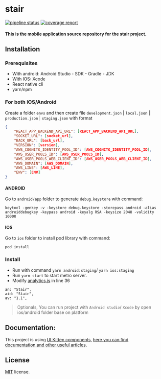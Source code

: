 # stair

[![pipeline status](https://gitlab.com/ConnectivCorporation/contract/stair-lab/stair-app/badges/develop/pipeline.svg)](https://gitlab.com/ConnectivCorporation/contract/stair-lab/stair-app/commits/develop)
[![coverage report](https://gitlab.com/ConnectivCorporation/contract/stair-lab/stair-app/badges/develop/coverage.svg)](https://gitlab.com/ConnectivCorporation/contract/stair-lab/stair-app/commits/develop)

#### This is the mobile application source repository for the stair project.

## Installation

### Prerequisites

- With android: Android Studio - SDK - Gradle - JDK
- With IOS: Xcode
- React native cli
- yarn/npm

### For both IOS/Android

Create a folder `envs` and then create file `development.json` | `local.json` | `production.json` | `staging.json` with format

```json
{
    "REACT_APP_BACKEND_API_URL": [REACT_APP_BACKEND_API_URL],
    "SOCKET_URL": [socket_url],
    "BACK_URL": [back_url],
    "VERSION": [version],
    "AWS_COGNITO_IDENTITY_POOL_ID": [AWS_COGNITO_IDENTITY_POOL_ID],
    "AWS_USER_POOLS_ID": [AWS_USER_POOLS_ID],
    "AWS_USER_POOLS_WEB_CLIENT_ID": [AWS_USER_POOLS_WEB_CLIENT_ID],
    "AWS_DOMAIN": [AWS_DOMAIN],
    "AWS_LINE": [AWS_LINE],
    "ENV": [ENV]
}
```

#### ANDROID

Go to `android/app` folder to generate `debug.keystore` with command:

```command
keytool -genkey -v -keystore debug.keystore -storepass android -alias androiddebugkey -keypass android -keyalg RSA -keysize 2048 -validity 10000
```

#### IOS

Go to `ios` folder to install pod library with command:
```
pod install
```

### Install

- Run with command `yarn android:staging`/ `yarn ios:staging`
- Run `yarn start` to start metro server.
- Modify [analytics.js](./node_modules/expo-analytics/analytics.js) in line 36

```
an: "Stair",
aid: "Stair",
av: "1.1",
```

> Optionals, You can run project with `Android studio`/ `Xcode` by open ios/android folder base on platform

## Documentation:

This project is using [UI Kitten components][link:ui-kitten], [here you can find documentation and other useful articles][link:doc-ui-kitten].


## License

[MIT](LICENSE.txt) license.

[link:doc-ui-kitten]: https://akveo.github.io/react-native-ui-kitten
[link:ui-kitten]: https://github.com/akveo/react-native-ui-kitten
